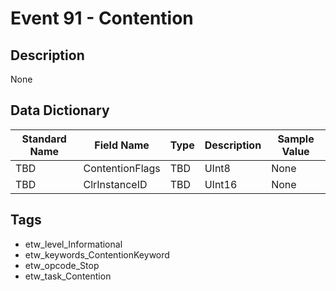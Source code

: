 # Event 91 - Contention

## Description
None

## Data Dictionary
|Standard Name|Field Name|Type|Description|Sample Value|
|---|---|---|---|---|
|TBD|ContentionFlags|TBD|UInt8|None|None|
|TBD|ClrInstanceID|TBD|UInt16|None|None|

## Tags
* etw_level_Informational
* etw_keywords_ContentionKeyword
* etw_opcode_Stop
* etw_task_Contention